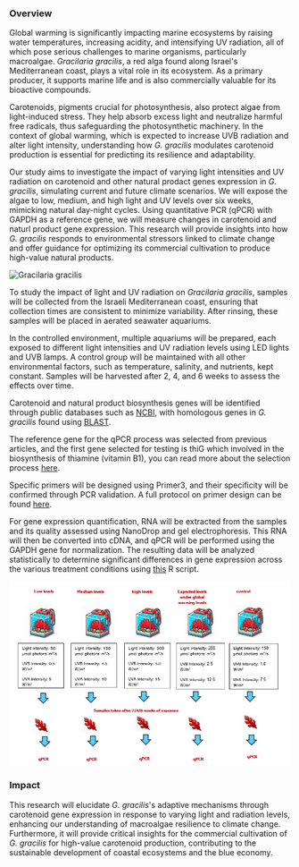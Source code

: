 ### Overview

Global warming is significantly impacting marine ecosystems by raising water temperatures, increasing acidity, and intensifying UV radiation, all of which pose serious challenges to marine organisms, particularly macroalgae. *Gracilaria gracilis*, a red alga found along Israel's Mediterranean coast, plays a vital role in its ecosystem. As a primary producer, it supports marine life and is also commercially valuable for its bioactive compounds.

Carotenoids, pigments crucial for photosynthesis, also protect algae from light-induced stress. They help absorb excess light and neutralize harmful free radicals, thus safeguarding the photosynthetic machinery. In the context of global warming, which is expected to increase UVB radiation and alter light intensity, understanding how *G. gracilis* modulates carotenoid production is essential for predicting its resilience and adaptability.

Our study aims to investigate the impact of varying light intensities and UV radiation on carotenoid and other natural prodact genes expression in *G. gracilis*, simulating current and future climate scenarios. We will expose the algae to low, medium, and high light and UV levels over six weeks, mimicking natural day-night cycles. Using quantitative PCR (qPCR) with GAPDH as a reference gene, we will measure changes in carotenoid and naturl product gene expression. This research will provide insights into how *G. gracilis* responds to environmental stressors linked to climate change and offer guidance for optimizing its commercial cultivation to produce high-value natural products.

![Gracilaria gracilis](https://github.com/user-attachments/assets/076e778c-cb40-4473-8d23-fb6a8798b6c2)


To study the impact of light and UV radiation on *Gracilaria gracilis*, samples will be collected from the Israeli Mediterranean coast, ensuring that collection times are consistent to minimize variability. After rinsing, these samples will be placed in aerated seawater aquariums. 

In the controlled environment, multiple aquariums will be prepared, each exposed to different light intensities and UV radiation levels using LED lights and UVB lamps. A control group will be maintained with all other environmental factors, such as temperature, salinity, and nutrients, kept constant. Samples will be harvested after 2, 4, and 6 weeks to assess the effects over time.

Carotenoid and natural product biosynthesis genes will be identified through public databases such as [NCBI](https://www.ncbi.nlm.nih.gov/), with homologous genes in *G. gracilis* found using [BLAST](https://blast.ncbi.nlm.nih.gov/Blast.cgi).

The reference gene for the qPCR process was selected from previous articles, and the first gene selected for testing is thiG which involved in the biosynthesis of thiamine (vitamin B1), you can read more about the selection process [here](https://github.com/OfekRainish/Impact-of-Light-and-Radiation-on-Carotenoid-Gene-Expression-in-the-Red-Alga-Gracilaria-gracilis/blob/main/posts/2024-07-10-Primer%20selection%20for%20qPCR%20Experiment%20-%20class.md).

Specific primers will be designed using Primer3, and their specificity will be confirmed through PCR validation. A full protocol on primer design can be found [here](https://github.com/OfekRainish/Impact-of-Light-and-Radiation-on-Carotenoid-Gene-Expression-in-the-Red-Alga-Gracilaria-gracilis/blob/main/posts/2024-07-04-Primer%20Design%20-%20class.md).

For gene expression quantification, RNA will be extracted from the samples and its quality assessed using NanoDrop and gel electrophoresis. This RNA will then be converted into cDNA, and qPCR will be performed using the GAPDH gene for normalization. The resulting data will be analyzed statistically to determine significant differences in gene expression across the various treatment conditions using [this]() R script.

![alt text](images/proposal.png)

### Impact

This research will elucidate *G. gracilis*'s adaptive mechanisms through carotenoid gene expression in response to varying light and radiation levels, enhancing our understanding of macroalgae resilience to climate change. Furthermore, it will provide critical insights for the commercial cultivation of *G. gracilis* for high-value carotenoid production, contributing to the sustainable development of coastal ecosystems and the blue economy.
